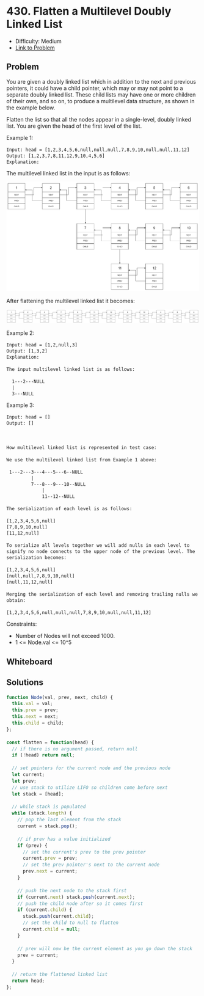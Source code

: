 # 430. Flatten a Multilevel Doubly Linked List
* Difficulty: Medium
* [Link to Problem](https://leetcode.com/problems/flatten-a-multilevel-doubly-linked-list/)

## Problem
You are given a doubly linked list which in addition to the next and previous pointers, it could have a child pointer, which may or may not point to a separate doubly linked list. These child lists may have one or more children of their own, and so on, to produce a multilevel data structure, as shown in the example below.

Flatten the list so that all the nodes appear in a single-level, doubly linked list. You are given the head of the first level of the list.


Example 1:

```
Input: head = [1,2,3,4,5,6,null,null,null,7,8,9,10,null,null,11,12]
Output: [1,2,3,7,8,11,12,9,10,4,5,6]
Explanation:
```

The multilevel linked list in the input is as follows:

![](../images/430_1.png)

After flattening the multilevel linked list it becomes:

![](../images/430_2.png)

Example 2:

```
Input: head = [1,2,null,3]
Output: [1,3,2]
Explanation:

The input multilevel linked list is as follows:

  1---2---NULL
  |
  3---NULL
```

Example 3:

```
Input: head = []
Output: []

 

How multilevel linked list is represented in test case:

We use the multilevel linked list from Example 1 above:

 1---2---3---4---5---6--NULL
         |
         7---8---9---10--NULL
             |
             11--12--NULL

The serialization of each level is as follows:

[1,2,3,4,5,6,null]
[7,8,9,10,null]
[11,12,null]

To serialize all levels together we will add nulls in each level to signify no node connects to the upper node of the previous level. The serialization becomes:

[1,2,3,4,5,6,null]
[null,null,7,8,9,10,null]
[null,11,12,null]

Merging the serialization of each level and removing trailing nulls we obtain:

[1,2,3,4,5,6,null,null,null,7,8,9,10,null,null,11,12]
```
 

Constraints:

* Number of Nodes will not exceed 1000.
* 1 <= Node.val <= 10^5



## Whiteboard


## Solutions

```javascript
function Node(val, prev, next, child) {
  this.val = val;
  this.prev = prev;
  this.next = next;
  this.child = child;
};

const flatten = function(head) {
  // if there is no argument passed, return null
  if (!head) return null;

  // set pointers for the current node and the previous node
  let current;
  let prev;
  // use stack to utilize LIFO so children come before next
  let stack = [head];
  
  // while stack is populated
  while (stack.length) {
    // pop the last element from the stack
    current = stack.pop();
    
    // if prev has a value initialized
    if (prev) {
      // set the current's prev to the prev pointer
      current.prev = prev;
      // set the prev pointer's next to the current node
      prev.next = current;
    }
    
    // push the next node to the stack first
    if (current.next) stack.push(current.next);
    // push the child node after so it comes first
    if (current.child) {
      stack.push(current.child);
      // set the child to null to flatten
      current.child = null;
    }
    
    // prev will now be the current element as you go down the stack
    prev = current;
  }
  
  // return the flattened linked list
  return head;
};
```